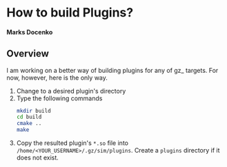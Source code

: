 # How to build Plugins?
#### Marks Docenko

## Overview
I am working on a better way of building plugins for any of gz_ targets. For now, however, here is the only way.

1. Change to a desired plugin's directory
2. Type the following commands
   ```bash
   mkdir build
   cd build
   cmake ..
   make
   ``` 
3. Copy the resulted plugin's `*.so` file into `/home/<YOUR_USERNAME>/.gz/sim/plugins`. Create a `plugins` directory if it does not exist.